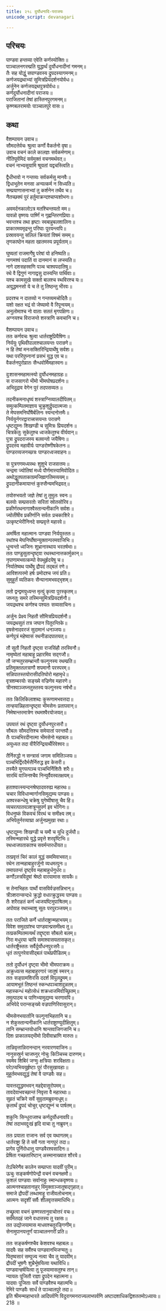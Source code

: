 ```yaml
---
title: २१८ दुर्योधनादि-पराजयः
unicode_script: devanagari

---
```

## परिचयः

पाण्डवा हन्तव्या एवेति कर्णस्योक्तिः॥  
पाञ्चालनगरम्प्रति युद्धार्थं दुर्योधनादीनां गमनम्॥  
तैः सह योद्धुं सपाण्डवस्य द्रुपदस्यागमनम्॥  
कर्णजयद्रथाभ्यां सुमित्रप्रियदर्शनयोर्वधः॥  
अर्जुनेन कर्णजयद्रथपुत्रयोर्वधः॥  
कर्णदुर्योधनादीनां पराजयः॥  
पराजितानां तेषां हास्तिनपुरगमनम्॥  
कृष्णबलरामयोः पाञ्चालपुरे वासः॥  

## कथा

वैशम्पायन उवाच॥  
सौमदत्तेर्वचः श्रुत्वा कर्णो वैकर्तनो वृषा॥  
उवाच वचनं काले कालज्ञः सर्वकर्मणाम्॥  
नीतिपूर्वमिदं सर्वमुक्तं वचनमर्थवत्॥  
वचनं नाभ्यसूयामि श्रूयतां यद्वचस्त्विति॥  

द्वैधीभावो न गन्तव्यः सर्वकर्मसु मानवैः॥  
द्विधाभूतेन मनसा अन्यत्कर्म न सिध्यति॥  
सम्प्रयाणासनाभ्यां तु कर्शनेन तथैव च॥  
नैतच्छक्यं पुरं हर्तुमाक्रन्दश्चाप्यशोभनः॥  

अवमर्दनकालोऽत्र मतश्चिन्तयतो मम॥  
यावन्नो वृष्णयः पार्ष्णिं न गृह्णन्तिरणप्रियाः॥  
भवन्तश्च तथा हृष्टाः स्वबाहुबलशालिनः॥  
प्राकारमवमृद्रन्तु परिघाः पूरयन्त्वपि॥  
प्रस्रावयन्तु सलिलं क्रियतां विषमं समम्॥  
तृणकाष्ठेन महता खातमस्य प्रपूर्यताम्॥  

घुष्यतां राजमार्गेषु परेषां यो हनिष्यति॥  
नागमश्वं पदातिं वा दानमानं स लप्स्यति॥  
नागे दशसहस्राणि पञ्च चाश्वपदातिषु॥  
रथे वै द्विगुणं नागाद्वसु दास्यन्ति पार्थिवाः॥  
यश्च कामसुखे सक्तो बालश्च स्थविरश्च यः॥  
अयुद्धमनसो ये च ते तु तिष्ठन्तु भीरवः॥  

प्रदरश्च न दातव्यो न गन्तव्यमचोदितैः॥  
यशो रक्षत भद्रं वो जेष्यामो वै रिपून्वयम्॥  
अनुलोमाश्च नो वाताः सततं मृगपक्षिणः॥  
अग्नयश्च विराजन्ते शस्त्राणि कवचानि च॥  

वैशम्पायन उवाच॥  
ततः कर्णवचः श्रुत्वा धार्तराष्ट्रप्रियैषिणः॥  
निर्ययुः पृथिवीपालाश्चालयन्तः परान्रणे॥  
न हि तेषां मनःसक्तिरिन्द्रियार्थेषु सर्वशः॥  
यथा पररिपुघ्नानां प्रसभं युद्ध एव च॥  
वैकर्तनपुरोव्रातः सैन्धवोर्मिमहास्वनः॥  

दुःशासनमहामत्स्यो दुर्योधनमहाग्रहः॥  
स राजसागरो भीमो भीमघोषप्रदर्शनः॥  
अभिदुद्राव वेगेन पुरं तदपसव्यतः॥  

तदनीकमनाधृष्यं शस्त्राग्निव्यालदीपितम्॥  
समुत्कम्पितमाज्ञाय चुक्रुशुर्द्रुपदात्मजाः॥  
ते मेघसमनिर्घोषैर्बलिनः स्यन्दनोत्तमैः॥  
निर्ययुर्नगरद्वारात्त्रासयन्तः परान्रणे  
धृष्टद्युम्नः शिखण्डी च सुमित्रः प्रियदर्शनः॥  
चित्रकेतुः सुकेतुश्च ध्वजकेतुश्च वीर्यवान्॥  
पुत्रा द्रुपदराजस्य बलवन्तो जयैषिणः॥  
द्रुपदस्य महावीर्यः पाण्डरोष्णीषकेतनः॥  
पाण्डरव्यजनच्छत्रः पाण्डरध्वजवाहनः॥  

स पुत्रगणमध्यस्थः शुशुभे राजसत्तमः॥  
चन्द्रमा ज्योतिषां मध्ये पौर्णमास्यामिवोदितः॥  
अथोद्धूतपताकाग्रमजिह्मगतिमव्ययम्॥  
द्रुपदानीकमायान्तं कुरुसैन्यमभिद्रवत्॥  

तयोरुभयतो जज्ञे तेषां तु तुमुलः स्वनः॥  
बलयोः सम्प्रसरतोः सरितां स्रोतसोरिव॥  
प्रकीर्णरथनागाश्वैस्तान्यनीकानि सर्वशः॥  
ज्योतींषीव प्रकीर्णानि सर्वतः प्रचकाशिरे॥  
उत्कृष्टभेरीनिनदे सम्प्रवृत्ते महारवे॥  

अमर्षिता महात्मानः पाण्डवा निर्ययुस्ततः॥  
रथांश्च मेघनिर्घोषान्युक्तान्परमवाजिभिः॥  
धून्वन्तो ध्वजिनः शुभ्रानास्थाय भरतर्षभाः॥  
ततः पाण्डुसुतान्दृष्ट्वा रथस्थानात्तकार्मुकान्॥  
नृपाणामभवत्कम्पो वेपथुर्हृदयेषु च॥  
निर्यातेष्वथ पार्थेषु द्रौपदं तद्बलं रणे॥  
आविशत्परमो हर्षः प्रमोदश्च जयं प्रति॥  
सुमुहूर्तं व्यतिकरः सैन्यानामभवद्भृशम्॥  

ततो द्वन्द्वमयुध्यन्त मृत्युं कृत्वा पुरस्कृतम्॥  
जघ्नतुः समरे तस्मिन्सुमित्रप्रियदर्शनौ॥  
जयद्रथश्च कर्णश्च पश्यतः सव्यसाचिनः॥  

अर्जुनः प्रेक्ष्य निहतौ सौमित्रप्रियदर्शनौ॥  
जयद्रथसुतं तत्र जघान पितुरन्तिके॥  
वृषसेनादवरजं सुदामानं धनञ्जयः॥  
कर्णपुत्रं महेष्वासं रथनीडादपातयत्॥  

तौ सुतौ निहतौ दृष्ट्वा राजसिंहौ तरस्विनौ॥  
नामृष्येतां महाबाहू प्रहारमिव सद्गजौ॥  
तौ जग्मतुरसम्भ्रान्तौ फल्गुनस्य रथम्प्रति॥  
प्रतिमुक्ततलत्राणौ शपमानौ परस्परम्॥  
सन्निपातस्तयोरासीदतिघोरो महामृधे॥  
वृत्रशम्बरयोः सङ्ख्ये वज्रिणेव महारणे॥  
त्रीनश्वाञ्जघ्नतुस्तस्य फल्गुनस्य नर्षभौ॥  

ततः किलिकिलाशब्दः कुरूणामभवत्तदा॥  
तान्हयान्निहतान्दृष्ट्वा भीमसेनः प्रतापवान्॥  
निमेषान्तरमात्रेण रथमश्वैरयोजयत्॥  

उपयातं रथं दृष्ट्वा दुर्योधनपुरःसरौ॥  
सौबलः सौमदत्तिश्च समेयातां परन्तपौ॥  
तैः पञ्चभिरदीनात्मा भीमसेनो महाबलः॥  
अयुध्यत तदा वीरैरिन्द्रियार्थैरिवेश्वरः॥  

तैर्निरुद्धो न सन्त्रासं जगाम समितिञ्जयः॥  
पञ्चभिर्द्विरदैर्मत्तैर्निरुद्ध इव केसरी॥  
तस्यैते युगपत्पञ्च पञ्चभिर्निशितैः शरैः॥  
सारथिं वाजिनश्चैव निन्युर्वैवस्वतक्षयम्॥  

हताश्वात्स्यन्दनश्रेष्ठादवरुह्य महारथः॥  
चचार विविधान्मार्गानसिमुद्यम्य पाण्डवः॥  
अश्वस्कन्धेषु चक्रेषु युगेष्वीषासु चैव हि॥  
व्यचरत्पातयञ्शत्रून्सुपर्ण इव भोगिनः॥  
विधनुष्कं विकवचं विरथं च समीक्ष्य तम्॥  
अभिपेतुर्नरव्याघ्रा अर्जुनप्रमुखा रथाः॥  

धृष्टद्युम्नः शिखण्डी च यमौ च युधि दुर्जयौ॥  
तस्मिन्महारथे युद्धे प्रवृत्ते शरवृष्टिभिः॥  
रथध्वजपताकाश्च सवर्मन्तरधीयत॥  

तत्प्रवृत्तं चिरं कालं युद्धं सममिवाभवत्॥  
रथेन तान्महाबाहुरर्जुनो व्यधमत्पुनः॥  
तमापतन्तं दृष्ट्वेव महाबाहुर्धनुर्धरः॥  
कर्णोऽस्त्रविदुषां श्रेष्ठो वारयामास सायकैः॥  

स तेनाभिहतः पार्थो वासविर्वज्रसन्निभान्॥  
त्रीञ्शरान्सन्दधे क्रुद्धो वधात्क्रुद्धस्य पाण्डवः॥  
तैः शरैराहतं कर्णं ध्वजयष्टिमुपाश्रितम्॥  
अपोवाह रथाच्चाशु सूतः परपुरञ्जयम्॥  

ततः पराजिते कर्णे धार्तराष्ट्रान्महाभयम्॥  
विवेश समुदग्रांश्च पाण्डवान्प्रसमीक्ष्य तु॥  
तत्प्रकम्पितमत्यर्थं तद्दृष्ट्वा सौबलो बलम्॥  
गिरा मधुरया चापि समाश्वासयतासकृत्॥  
धार्तराष्ट्रैस्ततः सर्वैर्दुर्योधनपुरःसरैः॥  
धृतं तत्पुनरेवासीद्बलं पार्थप्रपीडितम्॥  

ततो दुर्योधनं दृष्ट्वा भीमो भीमपराक्रमः॥  
अक्रुध्यत्स महाबाहुरगारं जातुषं स्मरन्॥  
ततः सङ्ग्रामशिरसि ददर्श विपुलद्रुमम्॥  
आयामभूतं तिष्ठन्तं स्कन्धपञ्चाशदुन्नतम्॥  
महास्कन्धं महोत्सेधं शक्रध्वजमिवोच्छ्रितम्॥  
तमुत्पाठ्य च पाणिभ्यामुद्यम्य चरणावपि॥  
अभिपेदे परान्सङ्ख्ये वज्रपाणिरिवासुरान्॥  

भीमसेनभयार्तानि फल्गुनाभिहतानि च॥  
न शेकुस्तान्यनीकानि धार्तराष्ट्राण्युदीक्षितुम्॥  
तानि सम्भ्रान्तयोधानि श्रान्तवाजिगजानि च॥  
दिशः प्राकालयद्भीमो दिवीवाभ्राणि मारुतः॥  

तान्निवृत्तान्निरानन्दान् नरवारणवाजिनः॥  
नानुसस्रुर्न चाजघ्नुर् नोचुः किञ्चिच्च दारुणम्॥  
स्वमेव शिबिरं जग्मुः क्षत्रियाः शरविक्षताः॥  
परेऽप्यभिययुर्हृष्टाः पुरं पौरसुखावहाः॥  
मुहूर्तमभवद्युद्धं तेषां वै पाण्डवैः सह॥  

यावत्तद्युद्धमभवन् महद्देवासुरोपमम्॥  
तावदेवाभवच्छान्तं निवृत्ता वै महारथाः॥  
सुव्रतं चक्रिरे सर्वे सुवृतामब्रुवन्वधूम्॥  
कृतार्थं द्रुपदं चोचुर् धृष्टद्युम्नं च पार्षतम्॥  

शकुनिः सिन्धुराजश्च कर्णदुर्योधनावपि॥  
तेषां तदाभवद्दुःखं हृदि वाचा तु नाब्रुवन्॥  

ततः प्रयाता राजानः सर्व एव यथागतम्॥  
धार्तराष्ट्रा हि ते सर्वे गता नागपुरं तदा॥  
प्रागेव पूर्निरोधात्तु पाण्डवैरश्वसादिनः॥  
प्रेषिता गच्छतारिष्टान् अस्मानाख्यात शौरये॥  

तेऽचिरेणैव कालेन सम्प्राप्ता यादवीं पुरीम्॥  
ऊचुः सङ्कर्षणोपेन्द्रौ वचनं वचनक्षमौ॥  
कुशलं पाण्डवाः सर्वानाहुः स्मान्धकवृष्णयः॥  
आत्मनश्चाहतानाहुर् विमुक्ताञ्जातुषाद्गृहात्॥  
समाजे द्रौपदीं लब्धामाहू राजीवलोचनाम्॥  
आत्मनः सदृशीं सर्वैः शीलवृत्तसमाधिभिः॥  

तच्छ्रुत्वा वचनं कृष्णस्तानुवाचोत्तरं वचः॥  
सर्वमेतदहं जाने वधात्तस्य तु रक्षसः॥  
तत उद्योजयामास माधवश्चतुरङ्गिणीम्॥  
सेनामुपानयत्तूर्णं पाञ्चालनगरीं प्रति॥  

ततः सङ्कर्षणश्चैव केशवश्च महाबलः॥  
यादवैः सह सर्वैश्च पाण्डवानभिजग्मतुः॥  
पितृष्वसारं सम्पूज्य नत्वा चैव तु यादवीम्॥  
द्रौपदीं भूषणैः शुभ्रैर्भूषयित्वा यथाविधि॥  
पाण्डवान्हर्षयित्वा तु पूजयामासतुश्च तान्॥  
न्यायतः पूजितौ राज्ञा द्रुपदेन महात्मना॥  
यादवाः पूजिताः सर्वे पाण्डवैश्च महात्मभिः॥  
रेमिरे पाण्डवैः सार्धं ते पाञ्चालपुरे तदा॥  
इति श्रीमन्माहाभारते आदिपर्वणि विदुरागमनराज्यलाभपर्वणि अष्टादशाधिकद्विशततमोऽध्यायः॥  
218 ॥  